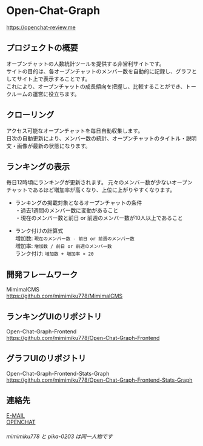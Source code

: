 # Open-Chat-Graph
https://openchat-review.me

## プロジェクトの概要
オープンチャットの人数統計ツールを提供する非営利サイトです。  
サイトの目的は、各オープンチャットのメンバー数を自動的に記録し、グラフとしてサイト上で表示することです。  
これにより、オープンチャットの成長傾向を把握し、比較することができ、トークルームの運営に役立ちます。  

## クローリング  
アクセス可能なオープンチャットを毎日自動収集します。  
日次の自動更新により、メンバー数の統計、オープンチャットのタイトル・説明文・画像が最新の状態になります。  

## ランキングの表示
毎日12時頃にランキングが更新されます。
元々のメンバー数が少ないオープンチャットであるほど増加率が高くなり、上位に上がりやすくなります。  

* ランキングの掲載対象となるオープンチャットの条件  
・過去1週間のメンバー数に変動があること  
・現在のメンバー数と前日 or 前週のメンバー数が10人以上であること

* ランク付けの計算式  
増加数: `現在のメンバー数 - 前日 or 前週のメンバー数`  
増加率: `増加数 / 前日 or 前週のメンバー数`  
ランク付け: `増加数 + 増加率 × 20`  

## 開発フレームワーク
MimimalCMS  
https://github.com/mimimiku778/MimimalCMS

## ランキングUIのリポジトリ  
Open-Chat-Graph-Frontend  
https://github.com/mimimiku778/Open-Chat-Graph-Frontend

## グラフUIのリポジトリ  
Open-Chat-Graph-Frontend-Stats-Graph  
https://github.com/mimimiku778/Open-Chat-Graph-Frontend-Stats-Graph

## 連絡先
[E-MAIL](<mailto:support@openchat-review.me>)  
[OPENCHAT](<https://line.me/ti/g2/rLT0p-Tz19W7jxHvDDm9ECGNsyymhLQTHmmTkg>)

###### mimimiku778 と pika-0203 は同一人物です
